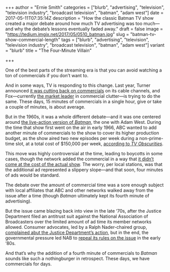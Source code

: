 +++
author = "Ernie Smith"
categories = ["blurb", "advertising", "television", "television industry", "broadcast television", "batman", "adam west"]
date = 2017-05-11T07:35:14Z
description = "How the classic Batman TV show created a major debate around how much TV advertising was too much—and why the debate’s lessons eventually faded away."
draft = false
image = "https://tedium.imgix.net/2017/05/0510_batman.jpg"
slug = "batman-tv-show-commercial-length"
tags = ["blurb", "advertising", "television", "television industry", "broadcast television", "batman", "adam west"]
variant = "blurb"
title = "The Four-Minute Villain"

+++

One of the best parts of the streaming era is that you can avoid watching a ton of commercials if you don’t want to.

And in some ways, TV is responding to this change. Last year, Turner announced [it was cutting back on commercials](http://www.cnbc.com/2016/06/06/less-commercials-on-tv-doesnt-mean-fewer-ads.html) on its cable channels, and Fox—currently [the market leader](https://www.mediapost.com/publications/article/276342/fox-television-network-fox-news-highest-in-commer.html) in commercial clutter—is trying to do the same. These days, 15 minutes of commercials in a single hour, give or take a couple of minutes, is about average.

But in the 1960s, it was a whole different debate—and it was one centered around [the live-action version of *Batman*](http://amzn.to/2q7vo2m), the one with Adam West. During the time that show first went on the air in early 1966, ABC wanted to add another minute of commercials to the show to cover its higher production budget, as the show aired two new episodes per week during a non-prime-time slot, at a total cost of $150,000 per week, [according to *TV Obscurities*](http://www.tvobscurities.com/articles/batman_commercials/#cite7).

This move was highly controversial at the time, leading to boycotts in some cases, though the network added the commercial in a way that [it didn’t come at the cost of the actual show](https://www.newspapers.com/clip/10911885/batman_ad/). The worry, per local stations, was that the additional ad represented a slippery slope—and that soon, four minutes of ads would be standard.

The debate over the amount of commercial time was a sore enough subject with local affiliates that ABC and other networks walked away from the issue after a time (though *Batman* ultimately kept its fourth minute of advertising).

But the issue came blazing back into view in the late ‘70s, after the Justice Department filed an antitrust suit against the National Association of Broadcasters over the limited amount of ad time its member networks allowed. Consumer advocates, led by a Ralph Nader-chaired group, [complained abut the Justice Department’s action](https://www.washingtonpost.com/archive/business/1979/08/09/fcc-asked-to-cut-number-of-television-commercials/9951af8b-578f-427f-b730-664cebaca20a/?utm_term=.13c62f6e8709), but in the end, the governmental pressure led NAB to [repeal its rules on the issue](http://encyclopedia.jrank.org/articles/pages/6439/Broadcasting-Self-Regulation-of.html) in the early ‘80s.

And that’s why the addition of a fourth minute of commercials to *Batman* sounds like such a nothingburger in retrospect. These days, we have commercials for days. 